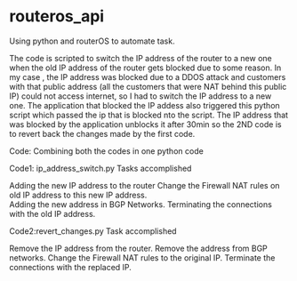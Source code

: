 # routeros_api
Using python and routerOS to automate task.

The code is scripted to switch the IP address of the router to a new one when the old IP address of the router gets blocked due to some reason.
In my case , the IP address was blocked due to a DDOS attack and customers with that public address (all the customers that were NAT behind this public IP) could not access internet, so I had to switch the IP address to a new one.
The application that blocked the IP addess also triggered this python script which passed the ip that is blocked nto the script.
The IP address that was blocked by the application unblocks it after 30min so the 2ND code is to revert back the changes made by the first code.


Code: Combining both the codes in one python code

Code1: ip_address_switch.py
Tasks accomplished 

Adding the new IP address to the router
Change the Firewall NAT rules on old IP address to this new IP address.  
Adding the new address in BGP Networks.
Terminating the connections with the old IP address.


Code2:revert_changes.py
Task accomplished


Remove the IP address from the router.
Remove the address from BGP networks.
Change the Firewall NAT rules to the original IP.
Terminate the connections with the replaced IP.

